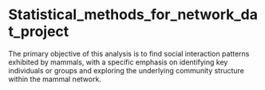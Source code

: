 # Statistical_methods_for_network_dat_project
The primary objective of this analysis is to find social interaction patterns exhibited by mammals, with a specific emphasis on identifying key individuals or groups and exploring the underlying community structure within the mammal network. 
